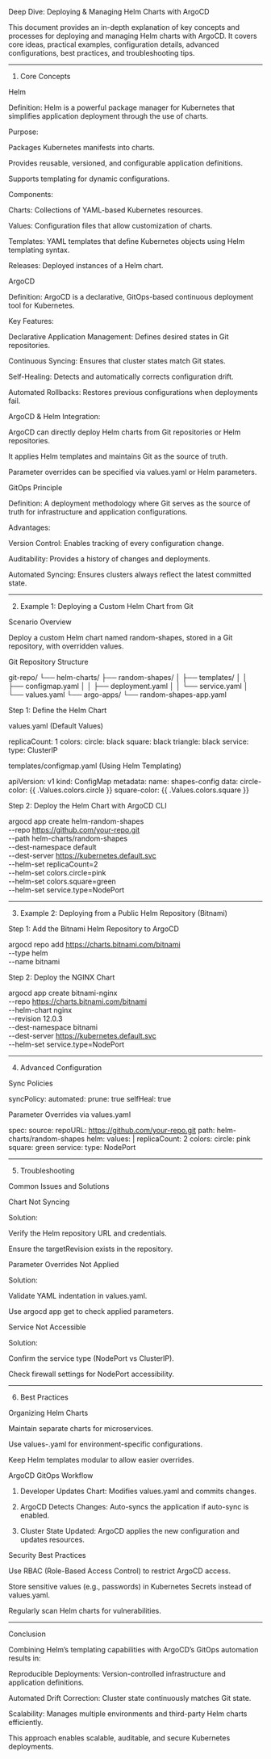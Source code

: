 Deep Dive: Deploying & Managing Helm Charts with ArgoCD

This document provides an in-depth explanation of key concepts and processes for deploying and managing Helm charts with ArgoCD. It covers core ideas, practical examples, configuration details, advanced configurations, best practices, and troubleshooting tips.


---

1. Core Concepts

Helm

Definition: Helm is a powerful package manager for Kubernetes that simplifies application deployment through the use of charts.

Purpose:

Packages Kubernetes manifests into charts.

Provides reusable, versioned, and configurable application definitions.

Supports templating for dynamic configurations.


Components:

Charts: Collections of YAML-based Kubernetes resources.

Values: Configuration files that allow customization of charts.

Templates: YAML templates that define Kubernetes objects using Helm templating syntax.

Releases: Deployed instances of a Helm chart.



ArgoCD

Definition: ArgoCD is a declarative, GitOps-based continuous deployment tool for Kubernetes.

Key Features:

Declarative Application Management: Defines desired states in Git repositories.

Continuous Syncing: Ensures that cluster states match Git states.

Self-Healing: Detects and automatically corrects configuration drift.

Automated Rollbacks: Restores previous configurations when deployments fail.


ArgoCD & Helm Integration:

ArgoCD can directly deploy Helm charts from Git repositories or Helm repositories.

It applies Helm templates and maintains Git as the source of truth.

Parameter overrides can be specified via values.yaml or Helm parameters.



GitOps Principle

Definition: A deployment methodology where Git serves as the source of truth for infrastructure and application configurations.

Advantages:

Version Control: Enables tracking of every configuration change.

Auditability: Provides a history of changes and deployments.

Automated Syncing: Ensures clusters always reflect the latest committed state.




---

2. Example 1: Deploying a Custom Helm Chart from Git

Scenario Overview

Deploy a custom Helm chart named random-shapes, stored in a Git repository, with overridden values.

Git Repository Structure

git-repo/
└── helm-charts/
    ├── random-shapes/
    │   ├── templates/
    │   │   ├── configmap.yaml
    │   │   ├── deployment.yaml
    │   │   └── service.yaml
    │   └── values.yaml
    └── argo-apps/
        └── random-shapes-app.yaml

Step 1: Define the Helm Chart

values.yaml (Default Values)

replicaCount: 1
colors:
  circle: black
  square: black
  triangle: black
service:
  type: ClusterIP

templates/configmap.yaml (Using Helm Templating)

apiVersion: v1
kind: ConfigMap
metadata:
  name: shapes-config
data:
  circle-color: {{ .Values.colors.circle }}
  square-color: {{ .Values.colors.square }}


Step 2: Deploy the Helm Chart with ArgoCD CLI

argocd app create helm-random-shapes \
  --repo https://github.com/your-repo.git \
  --path helm-charts/random-shapes \
  --dest-namespace default \
  --dest-server https://kubernetes.default.svc \
  --helm-set replicaCount=2 \
  --helm-set colors.circle=pink \
  --helm-set colors.square=green \
  --helm-set service.type=NodePort


---

3. Example 2: Deploying from a Public Helm Repository (Bitnami)

Step 1: Add the Bitnami Helm Repository to ArgoCD

argocd repo add https://charts.bitnami.com/bitnami \
  --type helm \
  --name bitnami

Step 2: Deploy the NGINX Chart

argocd app create bitnami-nginx \
  --repo https://charts.bitnami.com/bitnami \
  --helm-chart nginx \
  --revision 12.0.3 \
  --dest-namespace bitnami \
  --dest-server https://kubernetes.default.svc \
  --helm-set service.type=NodePort


---

4. Advanced Configuration

Sync Policies

syncPolicy:
  automated:
    prune: true
    selfHeal: true

Parameter Overrides via values.yaml

spec:
  source:
    repoURL: https://github.com/your-repo.git
    path: helm-charts/random-shapes
    helm:
      values: |
        replicaCount: 2
        colors:
          circle: pink
          square: green
        service:
          type: NodePort


---

5. Troubleshooting

Common Issues and Solutions

Chart Not Syncing

Solution:

Verify the Helm repository URL and credentials.

Ensure the targetRevision exists in the repository.



Parameter Overrides Not Applied

Solution:

Validate YAML indentation in values.yaml.

Use argocd app get <app-name> to check applied parameters.



Service Not Accessible

Solution:

Confirm the service type (NodePort vs ClusterIP).

Check firewall settings for NodePort accessibility.




---

6. Best Practices

Organizing Helm Charts

Maintain separate charts for microservices.

Use values-<env>.yaml for environment-specific configurations.

Keep Helm templates modular to allow easier overrides.


ArgoCD GitOps Workflow

1. Developer Updates Chart: Modifies values.yaml and commits changes.


2. ArgoCD Detects Changes: Auto-syncs the application if auto-sync is enabled.


3. Cluster State Updated: ArgoCD applies the new configuration and updates resources.



Security Best Practices

Use RBAC (Role-Based Access Control) to restrict ArgoCD access.

Store sensitive values (e.g., passwords) in Kubernetes Secrets instead of values.yaml.

Regularly scan Helm charts for vulnerabilities.



---

Conclusion

Combining Helm’s templating capabilities with ArgoCD’s GitOps automation results in:

Reproducible Deployments: Version-controlled infrastructure and application definitions.

Automated Drift Correction: Cluster state continuously matches Git state.

Scalability: Manages multiple environments and third-party Helm charts efficiently.


This approach enables scalable, auditable, and secure Kubernetes deployments.

